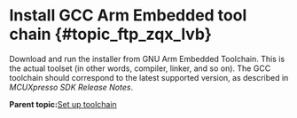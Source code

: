 # Install GCC Arm Embedded tool chain {#topic_ftp_zqx_lvb}

Download and run the installer from GNU Arm Embedded Toolchain. This is the actual toolset \(in other words, compiler, linker, and so on\). The GCC toolchain should correspond to the latest supported version, as described in *MCUXpresso SDK Release Notes*.

**Parent topic:**[Set up toolchain](../topics/arm_gcc_set_up_toolchain.md)

